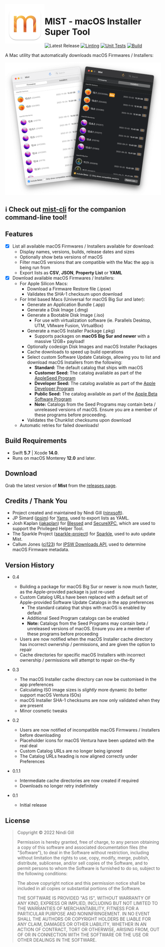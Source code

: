 <img align="left" width="128" height="128" src="README%20Resources/App%20Icon.png">

# MIST - macOS Installer Super Tool

![Latest Release](https://img.shields.io/github/v/release/ninxsoft/Mist?display_name=tag&label=Latest%20Release&sort=semver) [![Linting](https://github.com/ninxsoft/Mist/actions/workflows/linting.yml/badge.svg)](https://github.com/ninxsoft/Mist/actions/workflows/linting.yml) [![Unit Tests](https://github.com/ninxsoft/Mist/actions/workflows/unit_tests.yml/badge.svg)](https://github.com/ninxsoft/Mist/actions/workflows/unit_tests.yml) [![Build](https://github.com/ninxsoft/Mist/actions/workflows/build.yml/badge.svg)](https://github.com/ninxsoft/Mist/actions/workflows/build.yml)

A Mac utility that automatically downloads macOS Firmwares / Installers:

![Example Screenshot](README%20Resources/Example.png)

## :information_source: Check out [mist-cli](https://github.com/ninxsoft/mist-cli) for the companion command-line tool!

## Features

- [x] List all available macOS Firmwares / Installers available for download:
  - Display names, versions, builds, release dates and sizes
  - Optionally show beta versions of macOS
  - Filter macOS versions that are compatible with the Mac the app is being run from
  - Export lists as **CSV**, **JSON**, **Property List** or **YAML**
- [x] Download available macOS Firmwares / Installers:
  - For Apple Silicon Macs:
    - Download a Firmware Restore file (.ipsw)
    - Validates the SHA-1 checksum upon download
  - For Intel based Macs (Universal for macOS Big Sur and later):
    - Generate an Application Bundle (.app)
    - Generate a Disk Image (.dmg)
    - Generate a Bootable Disk Image (.iso)
      - For use with virtualization software (ie. Parallels Desktop, UTM, VMware Fusion, VirtualBox)
    - Generate a macOS Installer Package (.pkg)
      - Supports packages on **macOS Big Sur and newer** with a massive 12GB+ payload!
    - Optionally codesign Disk Images and macOS Installer Packages
    - Cache downloads to speed up build operations
    - Select custom Software Update Catalogs, allowing you to list and download macOS Installers from the following:
      - **Standard:** The default catalog that ships with macOS
      - **Customer Seed:** The catalog available as part of the [AppleSeed Program](https://appleseed.apple.com/)
      - **Developer Seed:** The catalog available as part of the [Apple Developer Program](https://developer.apple.com/programs/)
      - **Public Seed:** The catalog available as part of the [Apple Beta Software Program](https://beta.apple.com/)
      - **Note:** Catalogs from the Seed Programs may contain beta / unreleased versions of macOS. Ensure you are a member of these programs before proceeding.
    - Validates the Chunklist checksums upon download
  - Automatic retries for failed downloads!

## Build Requirements

- Swift **5.7** | Xcode **14.0**.
- Runs on macOS Monterey **12.0** and later.

## Download

Grab the latest version of **Mist** from the [releases page](https://github.com/ninxsoft/Mist/releases).

## Credits / Thank You

- Project created and maintained by Nindi Gill ([ninxsoft](https://github.com/ninxsoft)).
- JP Simard ([jpsim](https://github.com/jpsim)) for [Yams](https://github.com/jpsim/Yams), used to export lists as YAML.
- Josh Kaplan ([jakaplan](https://github.com/jakaplan)) for [Blessed](https://github.com/trilemma-dev/Blessed) and [SecureXPC](https://github.com/trilemma-dev/SecureXPC), which are used to support the Privileged Helper Tool.
- The Sparkle Project ([sparkle-project](https://github.com/sparkle-project)) for [Sparkle](https://github.com/sparkle-project/Sparkle), used to auto update Mist.
- Callum Jones ([cj123](https://github.com/cj123)) for [IPSW Downloads API](https://ipswdownloads.docs.apiary.io), used to determine macOS Firmware metadata.

## Version History

- 0.4

  - Building a package for macOS Big Sur or newer is now much faster, as the Apple-provided package is just re-used
  - Custom Catalog URLs have been replaced with a default set of Apple-provided Software Update Catalogs in the app preferences
    - The standard catalog that ships with macOS is enabled by default
    - Additional Seed Program catalogs can be enabled
    - **Note:** Catalogs from the Seed Programs may contain beta / unreleased versions of macOS. Ensure you are a member of these programs before proceeding
  - Users are now notified when the macOS Installer cache directory has incorrect ownership / permissions, and are given the option to repair
  - Cache directories for specific macOS Installers with incorrect ownership / permissions will attempt to repair on-the-fly

- 0.3

  - The macOS Installer cache directory can now be customised in the app preferences
  - Calculating ISO image sizes is _slightly_ more dynamic (to better support macOS Ventura ISOs)
  - macOS Installer SHA-1 checksums are now only validated when they are present
  - Minor cosmetic tweaks

- 0.2

  - Users are now notified of incompatible macOS Firmwares / Installers before downloading
  - Placeholder icons for macOS Ventura have been updated with the real deal
  - Custom Catalog URLs are no longer being ignored
  - The Catalog URLs heading is now aligned correctly under Preferences

- 0.1.1

  - Intermediate cache directories are now created if required
  - Downloads no longer retry indefinitely

- 0.1

  - Initial release

## License

> Copyright © 2022 Nindi Gill
>
> Permission is hereby granted, free of charge, to any person obtaining a copy
> of this software and associated documentation files (the "Software"), to deal
> in the Software without restriction, including without limitation the rights
> to use, copy, modify, merge, publish, distribute, sublicense, and/or sell
> copies of the Software, and to permit persons to whom the Software is
> furnished to do so, subject to the following conditions:
>
> The above copyright notice and this permission notice shall be included in all
> copies or substantial portions of the Software.
>
> THE SOFTWARE IS PROVIDED "AS IS", WITHOUT WARRANTY OF ANY KIND, EXPRESS OR
> IMPLIED, INCLUDING BUT NOT LIMITED TO THE WARRANTIES OF MERCHANTABILITY,
> FITNESS FOR A PARTICULAR PURPOSE AND NONINFRINGEMENT. IN NO EVENT SHALL THE
> AUTHORS OR COPYRIGHT HOLDERS BE LIABLE FOR ANY CLAIM, DAMAGES OR OTHER
> LIABILITY, WHETHER IN AN ACTION OF CONTRACT, TORT OR OTHERWISE, ARISING FROM,
> OUT OF OR IN CONNECTION WITH THE SOFTWARE OR THE USE OR OTHER DEALINGS IN THE
> SOFTWARE.
